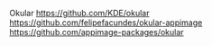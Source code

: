 Okular
https://github.com/KDE/okular
https://github.com/felipefacundes/okular-appimage
https://github.com/appimage-packages/okular
